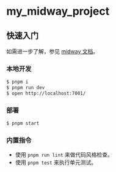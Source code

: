 # my_midway_project

## 快速入门

<!-- 在此次添加使用文档 -->

如需进一步了解，参见 [midway 文档][midway]。

### 本地开发

```bash
$ pnpm i
$ pnpm run dev
$ open http://localhost:7001/
```

### 部署

```bash
$ pnpm start
```

### 内置指令

- 使用 `pnpm run lint` 来做代码风格检查。
- 使用 `pnpm test` 来执行单元测试。


[midway]: https://midwayjs.org
